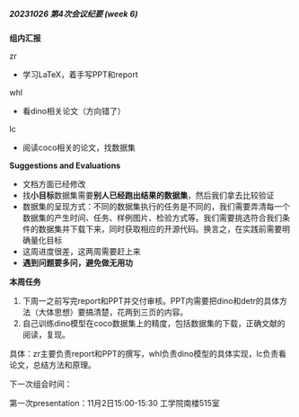 ##### 20231026 第4次会议纪要 (week 6)

**组内汇报**

zr

- 学习LaTeX，着手写PPT和report

whl

- 看dino相关论文（方向错了）

lc

- 阅读coco相关的论文，找数据集



**Suggestions and Evaluations**

- 文档方面已经修改
- 找**小目标**数据集需要**别人已经跑出结果的数据集**，然后我们拿去比较验证
- 数据集的呈现方式：不同的数据集执行的任务是不同的，我们需要弄清每一个数据集的产生时间、任务、样例图片、检验方式等。我们需要挑选符合我们条件的数据集并下载下来，同时获取相应的开源代码。换言之，在实践前需要明确量化目标
- 这周进度很差，这两周需要赶上来
- **遇到问题要多问，避免做无用功**



**本周任务**

1. 下周一之前写完report和PPT并交付审核。PPT内需要把dino和detr的具体方法（大体思想）要搞清楚，花两到三页的内容。
2. 自己训练dino模型在coco数据集上的精度，包括数据集的下载，正确文献的阅读，复现。

具体：zr主要负责report和PPT的撰写，whl负责dino模型的具体实现，lc负责看论文，总结方法和原理。



下一次组会时间：

第一次presentation：11月2日15:00-15:30 工学院南楼515室